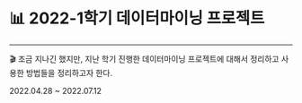 # 📊 2022-1학기 데이터마이닝 프로젝트  

***  

🎬 조금 지나긴 했지만, 지난 학기 진행한 데이터마이닝 프로젝트에 대해서 정리하고 사용한 방법들을 정리하고자 한다.  

2022.04.28 ~ 2022.07.12
